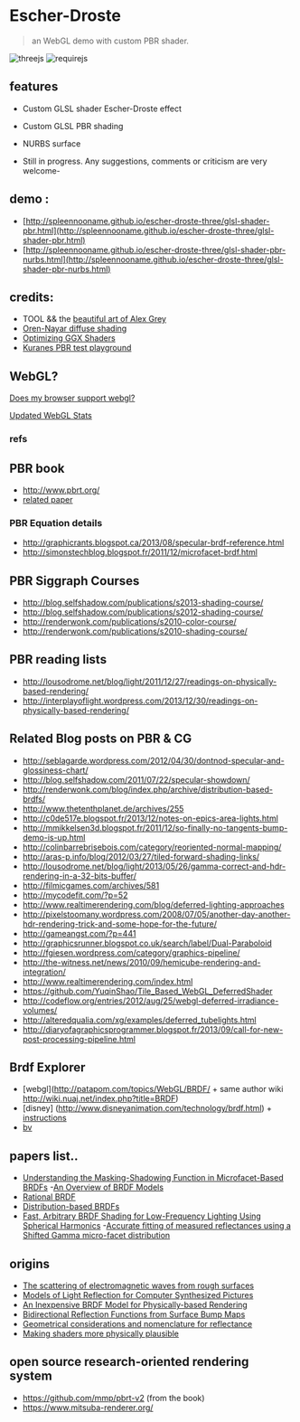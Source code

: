 
# Escher-Droste

> an WebGL demo with custom PBR shader.

![threejs](https://img.shields.io/badge/threejs-r73-green.svg) 
![requirejs](https://img.shields.io/badge/requirejs-ok-green.svg) 

## features

* Custom GLSL shader Escher-Droste effect
* Custom GLSL PBR shading
* NURBS surface

* Still in progress. Any suggestions, comments or criticism are very welcome-

## demo :
* [http://spleennooname.github.io/escher-droste-three/glsl-shader-pbr.html](http://spleennooname.github.io/escher-droste-three/glsl-shader-pbr.html)
* [http://spleennooname.github.io/escher-droste-three/glsl-shader-pbr-nurbs.html](http://spleennooname.github.io/escher-droste-three/glsl-shader-pbr-nurbs.html)

## credits:

* TOOL && the [beautiful art of Alex Grey](http://alexgrey.com/)
* [Oren-Nayar diffuse shading](https://github.com/stackgl/glsl-diffuse-oren-nayar)
* [Optimizing GGX Shaders](http://www.filmicworlds.com/2014/04/21/optimizing-ggx-shaders-with-dotlh/)
* [Kuranes PBR test playground](http://kuranes.github.io/physically_base_render_test/)

## WebGL?

[Does my browser support webgl?](http://www.doesmybrowsersupportwebgl.com/)

[Updated WebGL Stats](http://www.webglstats.com/)

### refs

## PBR book

* http://www.pbrt.org/ 
* [related paper](http://www.pbrt.org/papers.php)

### PBR Equation details
* http://graphicrants.blogspot.ca/2013/08/specular-brdf-reference.html
* http://simonstechblog.blogspot.fr/2011/12/microfacet-brdf.html

## PBR Siggraph Courses
* http://blog.selfshadow.com/publications/s2013-shading-course/ 
* http://blog.selfshadow.com/publications/s2012-shading-course/
* http://renderwonk.com/publications/s2010-color-course/
* http://renderwonk.com/publications/s2010-shading-course/

## PBR reading lists

* http://lousodrome.net/blog/light/2011/12/27/readings-on-physically-based-rendering/
* http://interplayoflight.wordpress.com/2013/12/30/readings-on-physically-based-rendering/

## Related Blog posts on PBR & CG

* http://seblagarde.wordpress.com/2012/04/30/dontnod-specular-and-glossiness-chart/
* http://blog.selfshadow.com/2011/07/22/specular-showdown/
* http://renderwonk.com/blog/index.php/archive/distribution-based-brdfs/
* http://www.thetenthplanet.de/archives/255
* http://c0de517e.blogspot.fr/2013/12/notes-on-epics-area-lights.html
* http://mmikkelsen3d.blogspot.fr/2011/12/so-finally-no-tangents-bump-demo-is-up.html
* http://colinbarrebrisebois.com/category/reoriented-normal-mapping/
* http://aras-p.info/blog/2012/03/27/tiled-forward-shading-links/
* http://lousodrome.net/blog/light/2013/05/26/gamma-correct-and-hdr-rendering-in-a-32-bits-buffer/
* http://filmicgames.com/archives/581
* http://mycodefit.com/?p=52
* http://www.realtimerendering.com/blog/deferred-lighting-approaches
* http://pixelstoomany.wordpress.com/2008/07/05/another-day-another-hdr-rendering-trick-and-some-hope-for-the-future/
* http://gameangst.com/?p=441
* http://graphicsrunner.blogspot.co.uk/search/label/Dual-Paraboloid
* http://fgiesen.wordpress.com/category/graphics-pipeline/
* http://the-witness.net/news/2010/09/hemicube-rendering-and-integration/
* http://www.realtimerendering.com/index.html
* https://github.com/YuqinShao/Tile_Based_WebGL_DeferredShader
* http://codeflow.org/entries/2012/aug/25/webgl-deferred-irradiance-volumes/
* http://alteredqualia.com/xg/examples/deferred_tubelights.html
* http://diaryofagraphicsprogrammer.blogspot.fr/2013/09/call-for-new-post-processing-pipeline.html
 
## Brdf Explorer
* [webgl](http://patapom.com/topics/WebGL/BRDF/ + same author wiki http://wiki.nuaj.net/index.php?title=BRDF)
* [disney] (http://www.disneyanimation.com/technology/brdf.html) + [instructions](http://www.forceflow.be/2012/08/20/compiling-the-wdas-brdf-explorer/)
* [bv](http://www.graphics.stanford.edu/~smr/brdf/bv/)

## papers list..
* [Understanding the Masking-Shadowing Function in Microfacet-Based BRDFs](http://hal.inria.fr/docs/00/96/78/44/PDF/RR-8468.pdf)
-[An Overview of BRDF Models](http://digibug.ugr.es/bitstream/10481/19751/1/rmontes_LSI-2012-001TR.pdf)
* [Rational BRDF](http://hal.inria.fr/docs/00/67/88/85/PDF/main_tvcg.pdf)
* [Distribution-based BRDFs](http://www.cs.utah.edu/~premoze/dbrdf/)
* [Fast, Arbitrary BRDF Shading for Low-Frequency Lighting Using Spherical Harmonics](http://www.mpi-inf.mpg.de/~jnkautz/projects/shbrdf/shbrdfRW02.pdf)
-[Accurate fitting of measured reflectances using a Shifted Gamma micro-facet distribution](http://hal.inria.fr/hal-00702304)

## origins

* [The scattering of electromagnetic waves from rough surfaces](http://books.google.fr/books/about/The_scattering_of_electromagnetic_waves.html?id=QBEIAQAAIAAJ&redir_esc=y)
* [Models of Light Reflection for Computer Synthesized Pictures](http://research.microsoft.com/pubs/73852/p192-blinn.pdf)
* [An Inexpensive BRDF Model for Physically-based Rendering](http://www.cs.virginia.edu/~jdl/bib/appearance/analytic%20models/schlick94b.pdf)
* [Bidirectional Reflection Functions from Surface Bump Maps](http://www.anyhere.com/gward/pickup/p273-cabral.pdf)
* [Geometrical considerations and nomenclature for reflectance](http://www.graphics.stanford.edu/courses/cs448-05-winter/papers/nicodemus-brdf-nist.pdf)
* [Making shaders more physically plausible](http://www.tricity.wsu.edu/~bobl/personal/mypubs/1993_plausible.pdf)

## open source research-oriented rendering system 
* https://github.com/mmp/pbrt-v2 (from the book)
* https://www.mitsuba-renderer.org/
